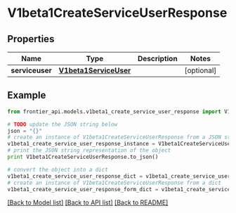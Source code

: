 # V1beta1CreateServiceUserResponse


## Properties
Name | Type | Description | Notes
------------ | ------------- | ------------- | -------------
**serviceuser** | [**V1beta1ServiceUser**](V1beta1ServiceUser.md) |  | [optional] 

## Example

```python
from frontier_api.models.v1beta1_create_service_user_response import V1beta1CreateServiceUserResponse

# TODO update the JSON string below
json = "{}"
# create an instance of V1beta1CreateServiceUserResponse from a JSON string
v1beta1_create_service_user_response_instance = V1beta1CreateServiceUserResponse.from_json(json)
# print the JSON string representation of the object
print V1beta1CreateServiceUserResponse.to_json()

# convert the object into a dict
v1beta1_create_service_user_response_dict = v1beta1_create_service_user_response_instance.to_dict()
# create an instance of V1beta1CreateServiceUserResponse from a dict
v1beta1_create_service_user_response_form_dict = v1beta1_create_service_user_response.from_dict(v1beta1_create_service_user_response_dict)
```
[[Back to Model list]](../README.md#documentation-for-models) [[Back to API list]](../README.md#documentation-for-api-endpoints) [[Back to README]](../README.md)


